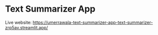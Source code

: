 # Text Summarizer App
Live website:
https://umerrawala-text-summarizer-app-text-summarizer-zrp5av.streamlit.app/

